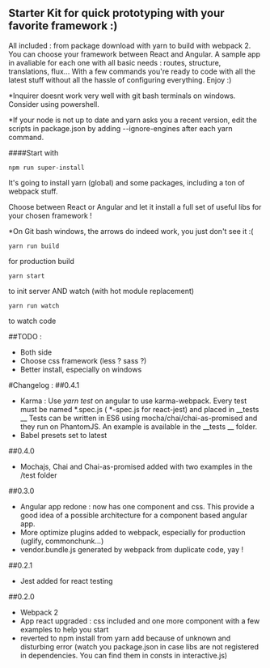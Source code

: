 ## Starter Kit for quick prototyping with your favorite framework :)
All included : from package download with yarn to build with webpack 2.
You can choose your framework between React and Angular. A sample app in avaliable for each one with all basic needs : routes, structure, translations, flux...
With a few commands you're ready to code with all the latest stuff without all the hassle of configuring everything.
Enjoy :)

*Inquirer doesnt work very well with git bash terminals on windows. Consider using powershell.

*If your node is not up to date and yarn asks you a recent version, edit the scripts in package.json by adding --ignore-engines after each yarn command.

####Start with
```
npm run super-install
```

It's going to install yarn (global) and some packages, including a ton of webpack stuff.

Choose between React or Angular and let it install a full set of useful libs for your chosen framework !

*On Git bash windows, the arrows do indeed work, you just don't see it :(

```
yarn run build
```
for production build

```
yarn start
```
to init server AND watch (with hot module replacement)

```
yarn run watch
```
to watch code

##TODO :
- Both side
- Choose css framework (less ? sass ?)
- Better install, especially on windows


#Changelog :
##0.4.1
- Karma : Use *yarn test* on angular to use karma-webpack. Every test must be named *.spec.js ( *-spec.js for react-jest) and placed in __tests __
Tests can be written in ES6 using mocha/chai/chai-as-promised and they run on PhantomJS. An example is available in the __tests __ folder.
- Babel presets set to latest

##0.4.0
- Mochajs, Chai and Chai-as-promised added with two examples in the /test folder

##0.3.0
- Angular app redone : now has one component and css. This provide a good idea of a possible architecture for a component based angular app.
- More optimize plugins added to webpack, especially for production (uglify, commonchunk...)
- vendor.bundle.js generated by webpack from duplicate code, yay !

##0.2.1
- Jest added for react testing

##0.2.0
- Webpack 2
- App react upgraded : css included and one more component with a few examples to help you start
- reverted to npm install from yarn add because of unknown and disturbing error (watch you package.json in case libs are not registered in dependencies. You can find them in consts in interactive.js)
